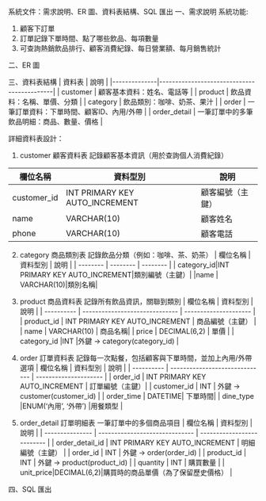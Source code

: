 系統文件：需求說明、ER 圖、資料表結構、SQL 匯出
一、需求說明
系統功能:
1.	顧客下訂單
2.	訂單記錄下單時間、點了哪些飲品、每項數量
3.	可查詢熱銷飲品排行、顧客消費紀錄、每日營業額、每月銷售統計

二、ER 圖

三、資料表結構
| 資料表       | 說明                                       |
|--------------|--------------------------------------------|
| customer     | 顧客基本資料：姓名、電話等                 |
| product      | 飲品資料：名稱、單價、分類                 |
| category     | 飲品類別：咖啡、奶茶、果汁                 |
| order        | 一筆訂單資料：下單時間、顧客ID、內用/外帶 |
| order_detail | 一筆訂單中的多筆飲品明細：商品、數量、價格 |

詳細資料表設計：
1. customer 顧客資料表
記錄顧客基本資訊（用於查詢個人消費紀錄）

| 欄位名稱 | 資料型別 | 說明 |
| -------- | -------- | -------- |
| customer_id|INT PRIMARY KEY AUTO_INCREMENT|顧客編號（主鍵）|
|name | VARCHAR(10)|顧客姓名|
|phone| VARCHAR(10)|顧客電話|

2. category 商品類別表
記錄飲品分類（例如：咖啡、茶、奶茶）
| 欄位名稱 | 資料型別 | 說明 |
| -------- | -------- | -------- |
| category_id|INT PRIMARY KEY AUTO_INCREMENT|類別編號（主鍵）|
|name | VARCHAR(10)|類別名稱|

3. product 商品資料表
記錄所有飲品資訊，關聯到類別
| 欄位名稱   | 資料型別                       | 說明                 |
| ---------- | ------------------------------ | --------------------- |
| product_id | INT PRIMARY KEY AUTO_INCREMENT | 商品編號（主鍵）     |
| name       | VARCHAR(10) | 商品名稱|
| price      | DECIMAL(6,2) | 單價 |
| category_id |INT |外鍵 → category(category_id)  |

4. order 訂單資料表
記錄每一次點餐，包括顧客與下單時間，並加上內用/外帶選項
| 欄位名稱   | 資料型別                       | 說明                 |
| ---------- | ------------------------------ | --------------------- |
| order_id | INT PRIMARY KEY AUTO_INCREMENT | 訂單編號（主鍵）|
| customer_id | INT | 外鍵 → customer(customer_id) |
| order_time | DATETIME| 下單時間|
| dine_type |ENUM(‘內用’, ‘外帶’) |用餐類型 |

5. order_detail 訂單明細表
一筆訂單中的多個商品項目
| 欄位名稱        | 資料型別                       | 說明                       |
| --------------- | ------------------------------ | -------------------------- |
| order_detail_id | INT PRIMARY KEY AUTO_INCREMENT | 明細編號（主鍵）           |
| order_id        | INT                            | 外鍵 → order(order_id)     |
| product_id      | INT                            | 外鍵 → product(product_id) |
| quantity        | INT                            | 購買數量                   |
| unit_price|DECIMAL(6,2)|購買時的商品單價（為了保留歷史價格）                         |

四、SQL 匯出